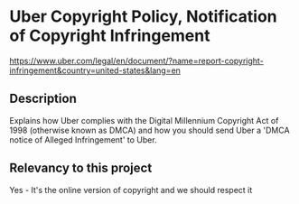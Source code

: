 # Uber Copyright Policy, Notification of Copyright Infringement

https://www.uber.com/legal/en/document/?name=report-copyright-infringement&country=united-states&lang=en

## Description

Explains how Uber complies with the Digital Millennium Copyright Act of 1998 (otherwise known as DMCA) and how you should send Uber a 'DMCA notice of Alleged Infringement' to Uber.

## Relevancy to this project

Yes - It's the online version of copyright and we should respect it